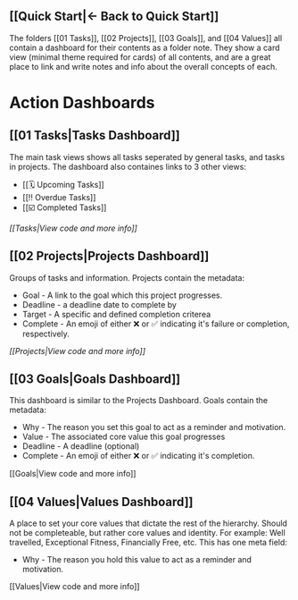 [[Quick Start|← Back to Quick Start]]
---

The folders [[01 Tasks]], [[02 Projects]], [[03 Goals]], and [[04 Values]] all contain a dashboard for their contents as a folder note. They show a card view (minimal theme required for cards) of all contents, and are a great place to link and write notes and info about the overall concepts of each.

# Action Dashboards
## [[01 Tasks|Tasks Dashboard]]
The main task views shows all tasks seperated by general tasks, and tasks in projects.
The dashboard also containes links to 3 other views:
- [[🗓️ Upcoming Tasks]]
- [[‼️ Overdue Tasks]]
- [[☑️ Completed Tasks]]

*[[Tasks|View code and more info]]*

## [[02 Projects|Projects Dashboard]]
Groups of tasks and information. Projects contain the metadata:
- Goal - A link to the goal which this project progresses.
- Deadline - a deadline date to complete by
- Target - A specific and defined completion criterea
- Complete - An emoji of either ❌ or ✅ indicating it's failure or completion, respectively.

*[[Projects|View code and more info]]*

## [[03 Goals|Goals Dashboard]]
This dashboard is similar to the Projects Dashboard. Goals contain the metadata:
- Why - The reason you set this goal to act as a reminder and motivation.
- Value - The associated core value this goal progresses
- Deadline - A deadline (optional)
- Complete - An emoji of either ❌ or ✅ indicating it's completion.

[[Goals|View code and more info]]

## [[04 Values|Values Dashboard]]
A place to set your core values that dictate the rest of the hierarchy. Should not be completeable, but rather core values and identity. For example: Well travelled, Exceptional Fitness, Financially Free, etc. This has one meta field:
- Why - The reason you hold this value to act as a reminder and motivation.

[[Values|View code and more info]]
